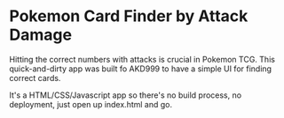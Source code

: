 # Pokemon Card Finder by Attack Damage

Hitting the correct numbers with attacks is crucial in Pokemon TCG. This quick-and-dirty app was built fo AKD999 to have a simple UI for finding correct cards.

It's a HTML/CSS/Javascript app so there's no build process, no deployment, just open up index.html and go.
